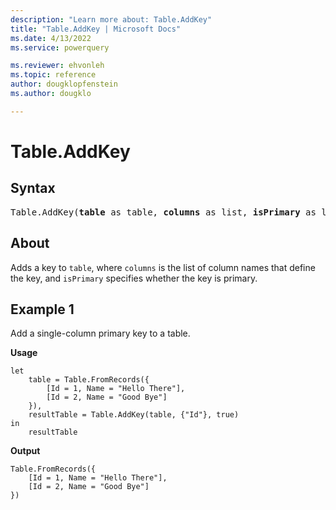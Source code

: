 ```yaml
---
description: "Learn more about: Table.AddKey"
title: "Table.AddKey | Microsoft Docs"
ms.date: 4/13/2022
ms.service: powerquery

ms.reviewer: ehvonleh
ms.topic: reference
author: dougklopfenstein
ms.author: dougklo

---
```

# Table.AddKey

## Syntax

<pre>
Table.AddKey(<b>table</b> as table, <b>columns</b> as list, <b>isPrimary</b> as logical) as table
</pre>
  
## About

Adds a key to `table`, where `columns` is the list of column names that define the key, and `isPrimary` specifies whether the key is primary.

## Example 1

Add a single-column primary key to a table.

**Usage**

```powerquery-m
let
    table = Table.FromRecords({
        [Id = 1, Name = "Hello There"],
        [Id = 2, Name = "Good Bye"]
    }),
    resultTable = Table.AddKey(table, {"Id"}, true)
in
    resultTable
```

**Output**

```powerquery-m
Table.FromRecords({
    [Id = 1, Name = "Hello There"],
    [Id = 2, Name = "Good Bye"]
})
```
